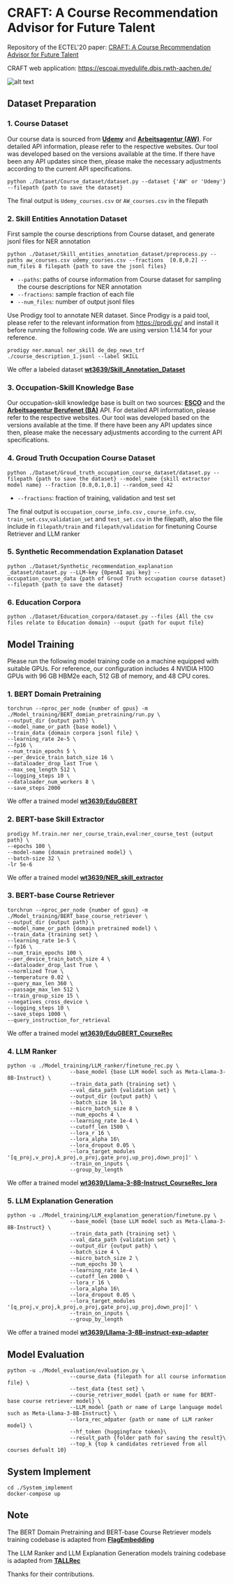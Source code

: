 # CRAFT: A Course Recommendation Advisor for Future Talent

Repository of the ECTEL'20 paper: [CRAFT: A Course Recommendation Advisor for Future Talent]()

CRAFT web application: https://escoai.myedulife.dbis.rwth-aachen.de/

![alt text](architecture-overview.jpg)

## Dataset Preparation

### 1. Course Dataset

Our course data is sourced from [**Udemy**](https://www.udemy.com/developers/affiliate/) and [**Arbeitsagentur (AW)**](https://github.com/bundesAPI/weiterbildungssuche-api/). For detailed API information, please refer to the respective websites. Our tool was developed based on the versions available at the time. If there have been any API updates since then, please make the necessary adjustments according to the current API specifications.

```
python ./Dataset/Course_dataset/dataset.py --dataset {'AW' or 'Udemy'} --filepath {path to save the dataset}
```
The final output is `Udemy_courses.csv` or `AW_courses.csv` in the filepath


### 2. Skill Entities Annotation Dataset

First sample the course descriptions from Course dataset, and generate jsonl files for NER annotation

```
python ./Dataset/Skill_entities_annotation_dataset/preprocess.py --paths aw_courses.csv udemy_courses.csv --fractions  [0.8,0.2] --num_files 8 filepath {path to save the jsonl files}
```

- `--paths`: paths of course information from Course dataset for sampling the course descriptions for NER annotation
- `--fractions`: sample fraction of each file
- `--num_files`: number of output jsonl files

Use Prodigy tool to annotate NER dataset. Since Prodigy is a paid tool, please refer to the relevant information from https://prodi.gy/ and install it before running the following code. We are using version 1.14.14 for your reference.


```
prodigy ner.manual ner_skill de_dep_news_trf ./course_description_1.jsonl --label SKILL
```
We offer a labeled dataset [**wt3639/Skill_Annotation_Dataset**](https://huggingface.co/datasets/wt3639/Skill_Annotation_Dataset)

### 3. Occupation-Skill Knowledge Base

Our occupation-skill knowledge base is built on two sources: [**ESCO**](https://esco.ec.europa.eu/en/use-esco/download) and the [**Arbeitsagentur Berufenet (BA)**](https://github.com/bundesAPI/berufenet-api) API. For detailed API information, please refer to the respective websites. Our tool was developed based on the versions available at the time. If there have been any API updates since then, please make the necessary adjustments according to the current API specifications.

### 4. Groud Truth Occupation Course Dataset

```
python ./Dataset/Groud_truth_occupation_course_dataset/dataset.py --filepath {path to save the dataset} --model_name {skill extractor model name} --fraction [0.8,0.1,0.1] --random_seed 42
```

- `--fractions`: fraction of training, validation and test set

The final output is `occupation_course_info.csv` , `course_info.csv`, `train_set.csv`,`validation_set` and `test_set.csv` in the filepath, also the file include in `filepath/train` and `filepath/validation` for finetuning Course Retriever and LLM ranker




### 5. Synthetic Recommendation Explanation Dataset

```
python ./Dataset/Synthetic_recommendation_explanation _dataset/dataset.py --LLM-key {OpenAI api key} --occupation_course_data {path of Groud Truth occupation course dataset} --filepath {path to save the dataset}
```
### 6. Education Corpora

```
python ./Dataset/Education_corpora/dataset.py --files {All the csv files relate to Education domain} --ouput {path for ouput file}
```

## Model Training

Please run the following model training code on a machine equipped with suitable GPUs. For reference, our configuration includes 4 NVIDIA H100 GPUs with 96 GB HBM2e each, 512 GB of memory, and 48 CPU cores.

### 1. BERT Domain Pretraining

```
torchrun --nproc_per_node {number of gpus} -m ./Model_training/BERT_domian_pretraining/run.py \
--output_dir {output path} \
--model_name_or_path {base model} \
--train_data {domain corpora jsonl file} \
--learning_rate 2e-5 \
--fp16 \
--num_train_epochs 5 \
--per_device_train_batch_size 16 \
--dataloader_drop_last True \
--max_seq_length 512 \
--logging_steps 10 \
--dataloader_num_workers 8 \
--save_steps 2000
```

We offer a trained model [**wt3639/EduGBERT**](https://huggingface.co/wt3639/EduGBERT)

### 2. BERT-base Skill Extractor

```
prodigy hf.train.ner ner_course_train,eval:ner_course_test {output path} \
--epochs 100 \
--model-name {domain pretrained model} \
--batch-size 32 \
-lr 5e-6 
```

We offer a trained model [**wt3639/NER_skill_extractor**](https://huggingface.co/wt3639/NER_skill_extractor)

### 3. BERT-base Course Retriever

```
torchrun --nproc_per_node {number of gpus} -m ./Model_training/BERT_base_course_retriever \
--output_dir {output path} \
--model_name_or_path {domain pretrained model} \
--train_data {training set} \
--learning_rate 1e-5 \
--fp16 \
--num_train_epochs 100 \
--per_device_train_batch_size 4 \
--dataloader_drop_last True \
--normlized True \
--temperature 0.02 \
--query_max_len 360 \
--passage_max_len 512 \
--train_group_size 15 \
--negatives_cross_device \
--logging_steps 10 \
--save_steps 1000 \
--query_instruction_for_retrieval
```
We offer a trained model [**wt3639/EduGBERT_CourseRec**](https://huggingface.co/wt3639/EduGBERT_CourseRec)

### 4. LLM Ranker

```
python -u ./Model_training/LLM_ranker/finetune_rec.py \
                    --base_model {base LLM model such as Meta-Llama-3-8B-Instruct} \
                    --train_data_path {training set} \
                    --val_data_path {validation set} \
                    --output_dir {output path} \
                    --batch_size 16 \
                    --micro_batch_size 8 \
                    --num_epochs 4 \
                    --learning_rate 1e-4 \
                    --cutoff_len 1500 \
                    --lora_r 16 \
                    --lora_alpha 16\
                    --lora_dropout 0.05 \
                    --lora_target_modules '[q_proj,v_proj,k_proj,o_proj,gate_proj,up_proj,down_proj]' \
                    --train_on_inputs \
                    --group_by_length 
```
We offer a trained model [**wt3639/Llama-3-8B-Instruct_CourseRec_lora**](https://huggingface.co/wt3639/Llama-3-8B-Instruct_CourseRec_lora)

### 5. LLM Explanation Generation

```
python -u ./Model_training/LLM_explanation_generation/finetune.py \
                    --base_model {base LLM model such as Meta-Llama-3-8B-Instruct} \
                    --train_data_path {training set} \
                    --val_data_path {validation set} \
                    --output_dir {output path} \
                    --batch_size 4 \
                    --micro_batch_size 2 \
                    --num_epochs 30 \
                    --learning_rate 1e-4 \
                    --cutoff_len 2000 \
                    --lora_r 16 \
                    --lora_alpha 16\
                    --lora_dropout 0.05 \
                    --lora_target_modules '[q_proj,v_proj,k_proj,o_proj,gate_proj,up_proj,down_proj]' \
                    --train_on_inputs \
                    --group_by_length 
```
We offer a trained model [**wt3639/Lllama-3-8B-instruct-exp-adapter**](https://huggingface.co/wt3639/Lllama-3-8B-instruct-exp-adapter)

## Model Evaluation
```
python -u ./Model_evaluation/evaluation.py \
                    --course_data {filepath for all course information file} \
                    --test_data {test set} \
                    --course_retriver_model {path or name for BERT-base course retriever model} \
                    --LLM_model {path or name of Large language model such as Meta-Llama-3-8B-Instruct} \
                    --lora_rec_adpater {path or name of LLM ranker model} \
                    --hf_token {huggingface token}\
                    --result_path {folder path for saving the result}\
                    --top_k {top k candidates retrieved from all courses defualt 10}
```
## System Implement

```
cd ./System_implement
docker-compose up
```

## Note

The BERT Domain Pretraining and BERT-base Course Retriever models training codebase is adapted from [**FlagEmbedding**](https://github.com/FlagOpen/FlagEmbedding) 

The LLM Ranker and LLM Explanation Generation models training codebase is adapted from [**TALLRec**](https://github.com/SAI990323/TALLRec) 

Thanks for their contributions.
